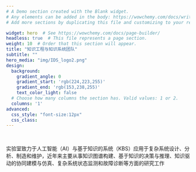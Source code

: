 ```yaml
---
# A Demo section created with the Blank widget.
# Any elements can be added in the body: https://wowchemy.com/docs/writing-markdown-latex/
# Add more sections by duplicating this file and customizing to your requirements.

widget: hero  # See https://wowchemy.com/docs/page-builder/
headless: true  # This file represents a page section.
weight: 10  # Order that this section will appear.
title: "知识工程与知识系统团队"
subtitle: ""
hero_media: "img/IDS_logo2.png"
design:
  background:
    gradient_angle: 0
    gradient_start: 'rgb(224,223,255)'
    gradient_end: 'rgb(153,238,255)'
    text_color_light: false
  # Choose how many columns the section has. Valid values: 1 or 2.
  columns: '1'
advanced:
  css_style: "font-size:12px"
  css_class:
---
```

<br/>

实验室致力于人工智能（AI）与基于知识的系统（KBS）应用于复杂系统设计、分析、制造和维护，近年来主要从事知识图谱构建、基于知识的决策与推理、知识驱动的协同建模与仿真、复杂系统状态监测和故障诊断等方面的研究工作
